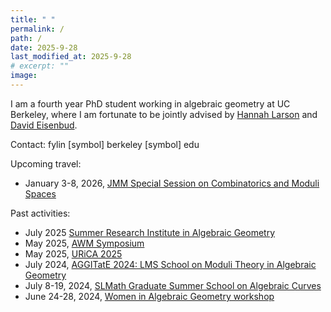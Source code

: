 ```yaml
---
title: " "
permalink: /
path: /
date: 2025-9-28
last_modified_at: 2025-9-28
# excerpt: ""
image:
---
```


I am a fourth year PhD student working in algebraic geometry at UC Berkeley, where I am fortunate to be jointly advised by [Hannah Larson](https://math.berkeley.edu/~hlarson/) and [David Eisenbud](https://eisenbud.github.io). 

Contact: fylin [symbol] berkeley [symbol] edu

<!-- Google scholar: [link](https://scholar.google.com/citations?user=1VJcY6gAAAAJ&hl=en) -->

Upcoming travel:
* January 3-8, 2026, [JMM Special Session on Combinatorics and Moduli Spaces](https://jointmathematicsmeetings.org/jmm)

Past activities:
* July 2025 [Summer Research Institute in Algebraic Geometry](https://sites.google.com/view/2025summerinstitute/home)
* May 2025, [AWM Symposium](https://awm-math.org/meetings/awm-research-symposium/)
* May 2025, [URiCA 2025](https://urica-unl.github.io) 
* July 2024, [AGGITatE 2024: LMS School on Moduli Theory in Algebraic Geometry]()
* July 8-19, 2024, [SLMath Graduate Summer School on Algebraic Curves](https://www.slmath.org/summer-schools/1067)
* June 24-28, 2024, [Women in Algebraic Geometry workshop](https://sites.google.com/view/wiag2024/home?authuser=0)

<!-- ![alt text](/assets/images/oslo2.jpg "Title") -->
